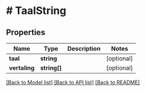 # # TaalString

## Properties

Name | Type | Description | Notes
------------ | ------------- | ------------- | -------------
**taal** | **string** |  | [optional]
**vertaling** | **string[]** |  | [optional]

[[Back to Model list]](../../README.md#models) [[Back to API list]](../../README.md#endpoints) [[Back to README]](../../README.md)

